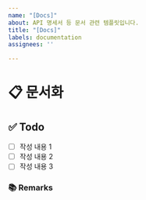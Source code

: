 ```yaml
---
name: "[Docs]"
about: API 명세서 등 문서 관련 템플릿입니다.
title: "[Docs]"
labels: documentation
assignees: ''

---
```


# 📋 문서화
<!-- 문서화한 내용 또는 변경사항을 적습니다. -->

## ✅ Todo
- [ ] 작성 내용 1
- [ ] 작성 내용 2
- [ ] 작성 내용 3

### 📚 Remarks
<!-- 비고사항이 있었다면 적기 -->
